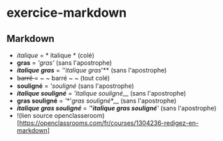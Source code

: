 # exercice-markdown
## __Markdown__

* *italique* = * italique * (colé)
* **gras** = *'*gras*'* (sans l'apostrophe)
* ***italique gras*** = *'*'*italique gras*'** (sans l'apostrophe)
* b̶a̶r̶r̶é̶ = ~ ~ barré ~ ~ (tout colé)
* __souligné__ = _'_souligné__ (sans l'apostrophe)
* __*italique souligné*__ = _'_*italique souligné*__ (sans l'apostrophe)
* __**gras souligné**__ = _'_*'*gras souligné**__ (sans l'apostrophe)
* __***italique gras souligné***__ = _'_**'*italique gras souligné***_'_ (sans l'apostrophe)
* !(lien source openclasseroom) [https://openclassrooms.com/fr/courses/1304236-redigez-en-markdown]
